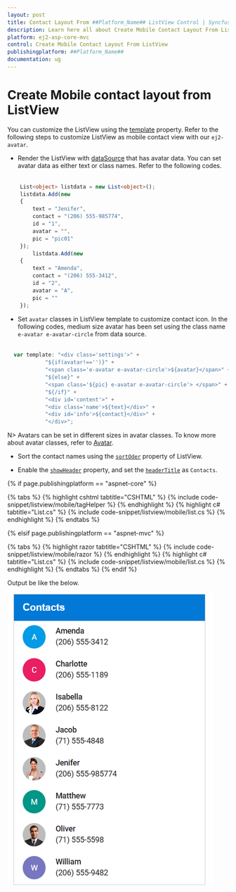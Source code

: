 ```yaml
---
layout: post
title: Contact Layout From ##Platform_Name## ListView Control | Syncfusion
description: Learn here all about Create Mobile Contact Layout From ListView in Syncfusion ##Platform_Name## ListView control of syncfusion and more.
platform: ej2-asp-core-mvc
control: Create Mobile Contact Layout From ListView
publishingplatform: ##Platform_Name##
documentation: ug
---
```


# Create Mobile contact layout from ListView

You can customize the ListView using the [template](https://ej2.syncfusion.com/documentation/api/list-view/#template) property. Refer to the following steps to customize ListView as mobile contact view with our `ej2-avatar`.

* Render the ListView with [dataSource](https://ej2.syncfusion.com/documentation/api/list-view/#datasource) that has avatar data. You can set avatar data as either text or class names. Refer to the following codes.

```typescript

    List<object> listdata = new List<object>();
    listdata.Add(new
    {
        text = "Jenifer",
        contact = "(206) 555-985774",
        id = "1",
        avatar = "",
        pic = "pic01"
    });
        listdata.Add(new
    {
        text = "Amenda",
        contact = "(206) 555-3412",
        id = "2",
        avatar = "A",
        pic = ""
    });

```

* Set `avatar` classes in ListView template to customize contact icon. In the following codes, medium size avatar has been set using the class name `e-avatar e-avatar-circle` from data source.

```typescript

  var template: "<div class='settings'>" +
            "${if(avatar!=='')}" +
            "<span class='e-avatar e-avatar-circle'>${avatar}</span>" +
            "${else}" +
            "<span class='${pic} e-avatar e-avatar-circle'> </span>" +
            "${/if}" +
            "<div id='content'>" +
            "<div class='name'>${text}</div>" +
            "<div id='info'>${contact}</div>" +
            "</div>";

```

N> Avatars can be set in different sizes in avatar classes. To know more about avatar classes, refer to [Avatar](https://ej2.syncfusion.com/demos/#/material/avatar/default).

* Sort the contact names using the [`sortOder`](https://ej2.syncfusion.com/documentation/api/list-view/#sortorder) property of ListView.

* Enable the [`showHeader`](https://ej2.syncfusion.com/documentation/api/list-view/#showheader) property, and set the [`headerTitle`](https://ej2.syncfusion.com/documentation/api/list-view/#headertitle) as `Contacts`.

{% if page.publishingplatform == "aspnet-core" %}

{% tabs %}
{% highlight cshtml tabtitle="CSHTML" %}
{% include code-snippet/listview/mobile/tagHelper %}
{% endhighlight %}
{% highlight c# tabtitle="List.cs" %}
{% include code-snippet/listview/mobile/list.cs %}
{% endhighlight %}
{% endtabs %}

{% elsif page.publishingplatform == "aspnet-mvc" %}

{% tabs %}
{% highlight razor tabtitle="CSHTML" %}
{% include code-snippet/listview/mobile/razor %}
{% endhighlight %}
{% highlight c# tabtitle="List.cs" %}
{% include code-snippet/listview/mobile/list.cs %}
{% endhighlight %}
{% endtabs %}
{% endif %}

Output be like the below.

![ListView - Mobile contect layout](../images/mobile-contact.png)